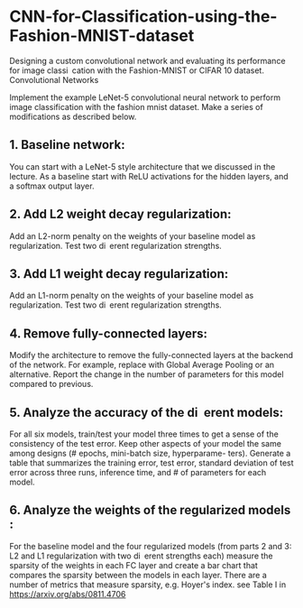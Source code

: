 # CNN-for-Classification-using-the-Fashion-MNIST-dataset
Designing a custom convolutional network and evaluating its performance for image classi cation with the Fashion-MNIST or CIFAR 10 dataset.
Convolutional Networks

Implement the example LeNet-5 convolutional neural network to perform image classification with the fashion mnist dataset. Make a series of modifications as described below.

## 1. Baseline network:
You can start with a LeNet-5 style architecture that we discussed in the lecture. As a baseline start
with ReLU activations for the hidden layers, and a softmax output layer.
## 2. Add L2 weight decay regularization:
Add an L2-norm penalty on the weights of your baseline model as regularization. Test two di erent
regularization strengths.
## 3. Add L1 weight decay regularization:
Add an L1-norm penalty on the weights of your baseline model as regularization. Test two di erent
regularization strengths.
## 4. Remove fully-connected layers:
Modify the architecture to remove the fully-connected layers at the backend of the network. For
example, replace with Global Average Pooling or an alternative. Report the change in the number
of parameters for this model compared to previous.
## 5. Analyze the accuracy of the di erent models:
For all six models, train/test your model three times to get a sense of the consistency of the test error.
Keep other aspects of your model the same among designs (# epochs, mini-batch size, hyperparame-
ters). Generate a table that summarizes the training error, test error, standard deviation of test error
across three runs, inference time, and # of parameters for each model.

## 6. Analyze the weights of the regularized models :
For the baseline model and the four regularized models (from parts 2 and 3: L2 and L1 regularization
with two di erent strengths each) measure the sparsity of the weights in each FC layer and create
a bar chart that compares the sparsity between the models in each layer. There are a number of
metrics that measure sparsity, e.g. Hoyer's index. see Table I in https://arxiv.org/abs/0811.4706
